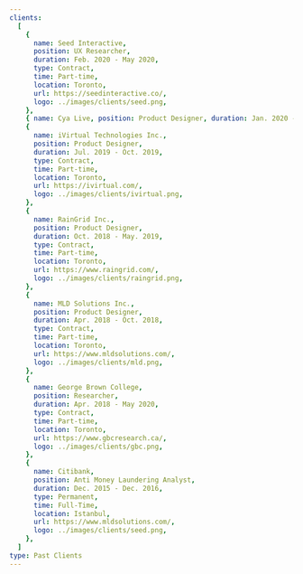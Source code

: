 ```yaml
---
clients:
  [
    {
      name: Seed Interactive,
      position: UX Researcher,
      duration: Feb. 2020 - May 2020,
      type: Contract,
      time: Part-time,
      location: Toronto,
      url: https://seedinteractive.co/,
      logo: ../images/clients/seed.png,
    },
    { name: Cya Live, position: Product Designer, duration: Jan. 2020 - Feb. 2020, type: Internship, time: Part-time, location: Toronto, url: https://www.cya.live/, logo: ../images/clients/cya.png },
    {
      name: iVirtual Technologies Inc.,
      position: Product Designer,
      duration: Jul. 2019 - Oct. 2019,
      type: Contract,
      time: Part-time,
      location: Toronto,
      url: https://ivirtual.com/,
      logo: ../images/clients/ivirtual.png,
    },
    {
      name: RainGrid Inc.,
      position: Product Designer,
      duration: Oct. 2018 - May. 2019,
      type: Contract,
      time: Part-time,
      location: Toronto,
      url: https://www.raingrid.com/,
      logo: ../images/clients/raingrid.png,
    },
    {
      name: MLD Solutions Inc.,
      position: Product Designer,
      duration: Apr. 2018 - Oct. 2018,
      type: Contract,
      time: Part-time,
      location: Toronto,
      url: https://www.mldsolutions.com/,
      logo: ../images/clients/mld.png,
    },
    {
      name: George Brown College,
      position: Researcher,
      duration: Apr. 2018 - May 2020,
      type: Contract,
      time: Part-time,
      location: Toronto,
      url: https://www.gbcresearch.ca/,
      logo: ../images/clients/gbc.png,
    },
    {
      name: Citibank,
      position: Anti Money Laundering Analyst,
      duration: Dec. 2015 - Dec. 2016,
      type: Permanent,
      time: Full-Time,
      location: Istanbul,
      url: https://www.mldsolutions.com/,
      logo: ../images/clients/seed.png,
    },
  ]
type: Past Clients
---
```

